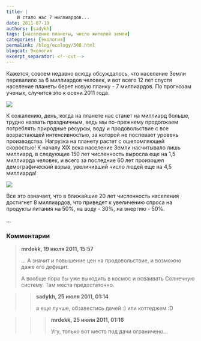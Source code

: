 ```yaml
---
title: |
    И стало нас 7 миллиардов...
date: 2011-07-19
authors: [sadykh]
tags: [население планеты, число жителей земли]
categories: [Экология]
permalink: /blog/ecology/508.html
blogcat: Экология
excerpt_separator: <!--cut-->
---
```


Кажется, совсем недавно всюду обсуждалось, что население Земли перевалило за 6 миллиардов человек, и вот всего 12 лет спустя население планеты берет новую планку - 7 миллиардов. По прогнозам ученых, случится это к осени 2011 года. 


![](http://itw66.ru/uploads/images/00/00/05/2011/07/19/5d3316.jpg)



<!--cut-->


К сожалению, день, когда на планете нас станет на миллиард больше, трудно назвать праздничным, ведь мы по-прежнему продолжаем потреблять природные ресурсы, воду и продовольствие с все возрастающей интенсивностью, за которой не поспевает уровень производства. Нагрузка на планету растет с ошеломляющей скоростью! К началу XIX века население Земли насчитывало лишь миллиард, в следующие 150 лет численность выросла еще на 1,5 миллиарда человек, и всего за последние 60 лет произошел демографический взрыв, увеличивший число людей еще на 4,5 миллиарда!
 

![](http://itw66.ru/uploads/images/00/00/05/2011/07/19/9d17b1.jpg)


Все это означает, что в ближайшие 20 лет численность населения достигнет 8 миллиардов, что приведет к увеличению спроса на продукты питания на 50%, на воду - 30%, на энергию - 50%.

...

### Комментарии

>**mrdekk, 19 июля 2011, 15:57**
>
>... А значит и повышение цен на продовольствие, и возможно даже его дефицит.
>
>А вообще пора бы уже выходить в космос и осваивать Солнечную систему. Там места предостаточно.

>>**sadykh, 25 июля 2011, 01:14**
>>
>>а еще лучше, обзавестись дачей :) или коттеджем :D

>>>**mrdekk, 25 июля 2011, 01:16**
>>>
>>>Угу, только вот место под дачи ограничено...
